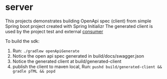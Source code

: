 # server
This projects demonstrates building OpenApi spec (client) from simple Spring boot project created with Spring Initializr
The generated client is used by the project test and external [consumer](https://github.com/igalbk/client)

To build the sdk:
1. Run: `./gradlew openApiGenerate`
2. Notice the open api spec generated in build/docs/swagger.json
3. Notice the generated client at build/generated-client
4. publish the client to maven local, Run: `pushd build/generated-client && gradle pTML && popd` 